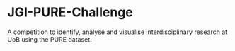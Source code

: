 # JGI-PURE-Challenge
A competition to identify, analyse and visualise interdisciplinary research at UoB using the PURE dataset.
